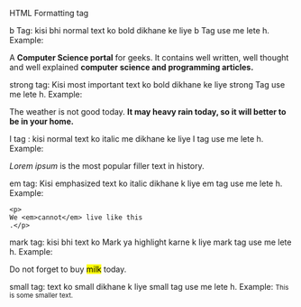 HTML Formatting tag


b Tag: kisi bhi  normal text ko bold dikhane ke liye  b Tag use me lete h.
Example: 
<p>
      A <b>Computer Science portal</b> for geeks.
      It contains well written, well thought and
      well explained <b>computer science and
      programming articles.</b>
    </p>

strong tag: Kisi  most important  text ko bold dikhane ke liye strong Tag use me lete h.
Example: 
<p>The weather is not good today.  
    <strong>It may heavy rain today, so it will better to be in your home.</strong>  
  </p>  

I tag :   kisi normal text ko italic me dikhane ke liye I tag use me lete h.
Example:
<p><i>Lorem ipsum</i> is the most popular filler text in history.</p>  


em tag:  Kisi emphasized text ko italic dikhane k liye em tag use me lete h. 
Example:
```
<p>
We <em>cannot</em> live like this
.</p>
```

mark tag:  kisi bhi text ko Mark ya highlight karne k liye mark tag use me lete h.
Example: 
<p>Do not forget to buy <mark>milk</mark> today.</p>

small tag: text ko small dikhane k liye small tag use me lete h.
Example: 
<small>This is some smaller text.</small>

